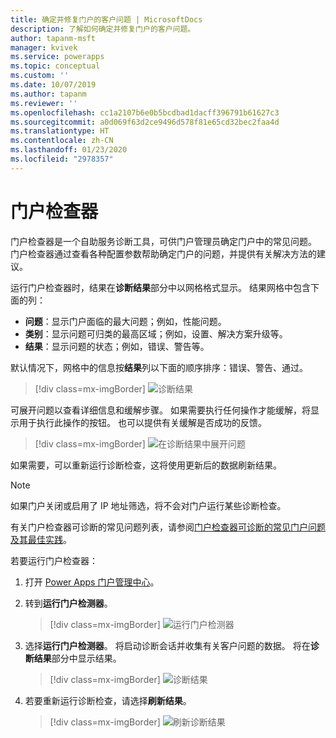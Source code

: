 ```yaml
---
title: 确定并修复门户的客户问题 | MicrosoftDocs
description: 了解如何确定并修复门户的客户问题。
author: tapanm-msft
manager: kvivek
ms.service: powerapps
ms.topic: conceptual
ms.custom: ''
ms.date: 10/07/2019
ms.author: tapanm
ms.reviewer: ''
ms.openlocfilehash: cc1a2107b6e0b5bcdbad1dacff396791b61627c3
ms.sourcegitcommit: a0d069f63d2ce9496d578f81e65cd32bec2faa4d
ms.translationtype: HT
ms.contentlocale: zh-CN
ms.lasthandoff: 01/23/2020
ms.locfileid: "2978357"
---
```

# <a name="portal-checker"></a>门户检查器

门户检查器是一个自助服务诊断工具，可供门户管理员确定门户中的常见问题。 门户检查器通过查看各种配置参数帮助确定门户的问题，并提供有关解决方法的建议。

运行门户检查器时，结果在**诊断结果**部分中以网格格式显示。 结果网格中包含下面的列：

- **问题**：显示门户面临的最大问题；例如，性能问题。
- **类别**：显示问题可归类的最高区域；例如，设置、解决方案升级等。
- **结果**：显示问题的状态；例如，错误、警告等。

默认情况下，网格中的信息按**结果**列以下面的顺序排序：错误、警告、通过。

> [!div class=mx-imgBorder]
> ![诊断结果](../media/diagnostic-results.png "诊断结果")

可展开问题以查看详细信息和缓解步骤。 如果需要执行任何操作才能缓解，将显示用于执行此操作的按钮。 也可以提供有关缓解是否成功的反馈。

> [!div class=mx-imgBorder]
> ![在诊断结果中展开问题](../media/diagnostic-results-issue-expand.png "在诊断结果中展开问题")

如果需要，可以重新运行诊断检查，这将使用更新后的数据刷新结果。

> [!NOTE]
> 如果门户关闭或启用了 IP 地址筛选，将不会对门户运行某些诊断检查。

有关门户检查器可诊断的常见问题列表，请参阅[门户检查器可诊断的常见门户问题及其最佳实践](https://docs.microsoft.com/dynamics365/customer-engagement/portals/portal-faq)。

若要运行门户检查器：

1.  打开 [Power Apps 门户管理中心](admin-overview.md)。

2.  转到**运行门户检测器**。

    > [!div class=mx-imgBorder]
    > ![运行门户检测器](../media/run-diagnostics.png "运行门户检测器")

3.  选择**运行门户检测器**。 将启动诊断会话并收集有关客户问题的数据。 将在**诊断结果**部分中显示结果。

    > [!div class=mx-imgBorder]
    > ![诊断结果](../media/diagnostic-results.png "诊断结果")

4.  若要重新运行诊断检查，请选择**刷新结果**。

    > [!div class=mx-imgBorder]
    > ![刷新诊断结果](../media/diagnostic-results-refresh.png "刷新诊断结果")
